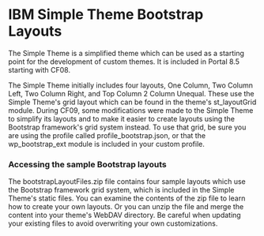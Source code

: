 # IBM Simple Theme Bootstrap Layouts

The Simple Theme is a simplified theme which can be used as a starting point for the development of custom themes. It is included in Portal 8.5 starting with CF08.

The Simple Theme initially includes four layouts, One Column, Two Column Left, Two Column Right, and Top Column 2 Column Unequal. These use the Simple Theme's grid layout which can be found in the theme's st_layoutGrid module. During CF09, some modifications were made to the Simple Theme to simplify its layouts and to make it easier to create layouts using the Bootstrap framework's grid system instead. To use that grid, be sure you are using the profile called profile_bootstrap.json, or that the wp_bootstrap_ext module is included in your custom profile.

### Accessing the sample Bootstrap layouts
The bootstrapLayoutFiles.zip file contains four sample layouts which use the Bootstrap framework grid system, which is included in the Simple Theme's static files. You can examine the contents of the zip file to learn how to create your own layouts. Or you can unzip the file and merge the content into your theme's WebDAV directory. Be careful when updating your existing files to avoid overwriting your own customizations.

